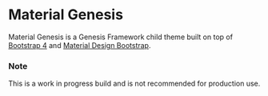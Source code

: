 # Material Genesis

Material Genesis is a Genesis Framework child theme built on top of [Bootstrap 4](https://getbootstrap.com) and [Material Design Bootstrap](https://mdbootstrap.com/).

### Note

This is a work in progress build and is not recommended for production use.